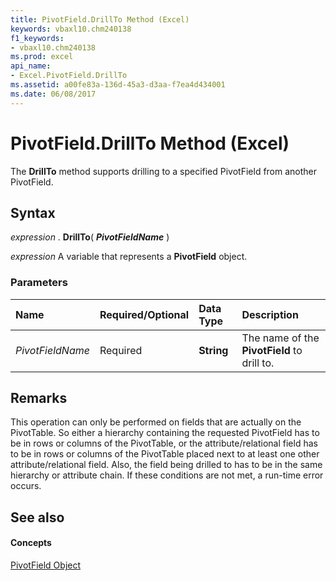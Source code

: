 ```yaml
---
title: PivotField.DrillTo Method (Excel)
keywords: vbaxl10.chm240138
f1_keywords:
- vbaxl10.chm240138
ms.prod: excel
api_name:
- Excel.PivotField.DrillTo
ms.assetid: a00fe83a-136d-45a3-d3aa-f7ea4d434001
ms.date: 06/08/2017
---
```



# PivotField.DrillTo Method (Excel)

The **DrillTo** method supports drilling to a specified PivotField from another PivotField.


## Syntax

 _expression_ . **DrillTo**( **_PivotFieldName_** )

 _expression_ A variable that represents a **PivotField** object.


### Parameters



|**Name**|**Required/Optional**|**Data Type**|**Description**|
|:-----|:-----|:-----|:-----|
| _PivotFieldName_|Required| **String**|The name of the **PivotField** to drill to.|

## Remarks

This operation can only be performed on fields that are actually on the PivotTable. So either a hierarchy containing the requested PivotField has to be in rows or columns of the PivotTable, or the attribute/relational field has to be in rows or columns of the PivotTable placed next to at least one other attribute/relational field. Also, the field being drilled to has to be in the same hierarchy or attribute chain. If these conditions are not met, a run-time error occurs.


## See also


#### Concepts


[PivotField Object](pivotfield-object-excel.md)


